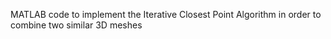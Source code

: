 MATLAB code to implement the Iterative Closest Point Algorithm in order to combine two similar 3D meshes
